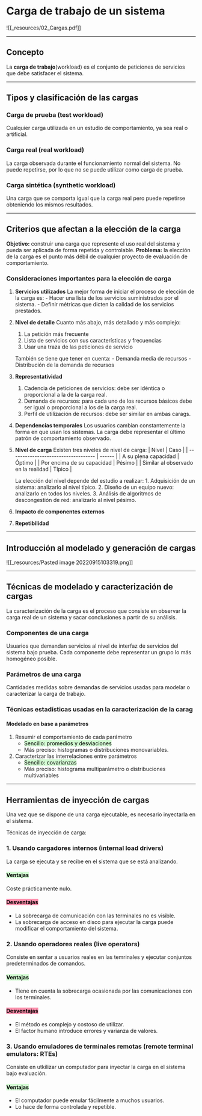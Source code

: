 # Carga de trabajo de un sistema
![[_resources/02_Cargas.pdf]]

---

## Concepto
La **carga de trabajo**(workload) es el conjunto de peticiones de servicios que debe satisfacer el sistema.

---

## Tipos y clasificación de las cargas

### Carga de prueba (test workload)
Cualquier carga utilizada en un estudio de comportamiento, ya sea real o artificial.

### Carga real (real workload)
La carga observada durante el funcionamiento normal del sistema. No puede repetirse, por lo que no se puede utilizar como carga de prueba.

### Carga sintética (synthetic workload)
Una carga que se comporta igual que la carga real pero puede repetirse obteniendo los mismos resultados.

---

## Criterios que afectan a la elección de la carga
**Objetivo:** construir una carga que represente el uso real del sistema y pueda ser aplicada de forma repetida y controlable.
**Problema:** la elección de la carga es el punto más débil de cualquier proyecto de evaluación de comportamiento.

### Consideraciones importantes para la elección de carga
1. **Servicios utilizados**
	La mejor forma de iniciar el proceso de elección de la carga es:
		- Hacer una lista de los servicios suministrados por el sistema.
		- Definir métricas que dicten la calidad de los servicios prestados.
2. **Nivel de detalle**
	Cuanto más abajo, más detallado y más complejo:
	1. La petición más frecuente
	2. Lista de servicios con sus características y frecuencias
	3. Usar una traza de las peticiones de servicio
	
	También se tiene que tener en cuenta:
		- Demanda media de recursos
		- Distribución de la demanda de recursos
3. **Representatividad**
	1. Cadencia de peticiones de servicios: debe ser idéntica o proporcional a la de la carga real.
	2. Demanda de recursos: para cada uno de los recursos básicos debe ser igual o proporcional a los de la carga real.
	3. Perfil de utilización de recursos: debe ser similar en ambas carags.
4. **Dependencias temporales**
	Los usuarios cambian constantemente la forma en que usan los sistemas.
	La carga debe representar el último patrón de comportamiento observado.
5. **Nivel de carga**
	Existen tres niveles de nivel de carga:
	| Nivel                               | Caso   |
	| ----------------------------------- | ------ |
	| A su plena capacidad                | Óptimo |
	| Por encima de su capacidad          | Pésimo |
	| Similar al observado en la realidad | Típico |
	
	La elección del nivel depende del estudio a realizar:
		1. Adquisición de un sistema: analizarlo al nivel típico.
		2. Diseño de un equipo nuevo: analizarlo en todos los niveles.
		3. Análisis de algoritmos de descongestión de red: analizarlo al nivel pésimo.
6. **Impacto de componentes externos**
7. **Repetibilidad**

---

## Introducción al modelado y generación de cargas
![[_resources/Pasted image 20220915103319.png]]

--- 

## Técnicas de modelado y caracterización de cargas
La caracterización de la carga es el proceso que consiste en observar la carga real de un sistema y sacar conclusiones a partir de su análisis.

### Componentes de una carga
Usuarios que demandan servicios al nivel de interfaz de servicios del sistema bajo prueba. 
Cada componente debe representar un grupo lo más homogéneo posible.

### Parámetros de una carga
Cantidades medidas sobre demandas de servicios usadas para modelar o caracterizar la carga de trabajo.

### Técnicas estadísticas usadas en la caracterización de la carag

#### Modelado en base a parámetros
1. Resumir el comportamiento de cada parámetro
	- <mark style="background: #BBFABBA6;">Sencillo: promedios y desviaciones</mark> 
	- Más preciso: histogramas o distribuciones monovariables.
2. Caracterizar las interrelaciones entre parámetros
	- <mark style="background: #BBFABBA6;">Sencillo: covarianzas</mark> 
	- Más preciso: histograma multiparámetro o distribuciones multivariables

---

## Herramientas de inyección de cargas
Una vez que se dispone de una carga ejecutable, es necesario inyectarla en el sistema.

Técnicas de inyección de carga:
	
### 1. Usando cargadores internos (internal load drivers)
La carga se ejecuta y se recibe en el sistema que se está analizando.

#### <mark style="background: #BBFABBA6;">Ventajas</mark> 
Coste prácticamente nulo.

#### <mark style="background: #FF5582A6;">Desventajas</mark>
- La sobrecarga de comunicación con las terminales no es visible.
- La sobrecarga de acceso en disco para ejecutar la carga puede modificar el comportamiento del sistema.


### 2. Usando operadores reales (live operators)
Consiste en sentar a usuarios reales en las temrinales y ejecutar conjuntos predeterminados de comandos.

#### <mark style="background: #BBFABBA6;">Ventajas</mark> 
- Tiene en cuenta la sobrecarga ocasionada por las comunicaciones con los terminales.

#### <mark style="background: #FF5582A6;">Desventajas</mark> 
- El método es complejo y costoso de utilizar.
- El factor humano introduce errores y varianza de valores.



### 3. Usando emuladores de terminales remotas (remote terminal emulators: RTEs)
Consiste en utkilizar un computador para inyectar la carga en el sistema bajo evaluación.

#### <mark style="background: #BBFABBA6;">Ventajas</mark> 
- El computador puede emular fácilmente a muchos usuarios.
- Lo hace de forma controlada y repetible.

